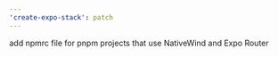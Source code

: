 ```yaml
---
'create-expo-stack': patch
---
```


add npmrc file for pnpm projects that use NativeWind and Expo Router
